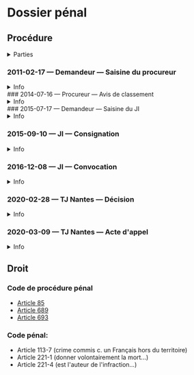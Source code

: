 # Dossier pénal

## Procédure
<details>
  <summary>Parties</summary>
  
* Demandeur: Françoise NICOLAS
* Défendeur: Armelle APLOGAN épouse ADECHY
</details>

### 2011-02-17 — Demandeur — Saisine du procureur
<details>
  <summary>Info</summary>
  
* [dossier](../pieces/identifiant/774a6ab9)
</details>
### 2014-07-16 — Procureur — Avis de classement
<details>
  <summary>Info</summary>
  
* [dossier](../pieces/identifiant/18c1da54)
</details>
### 2015-07-17 — Demandeur — Saisine du JI
<details>
  <summary>Info</summary>
  
* No. 130255
* Conseil: Me BLEYKASTEN
* [piece](../pieces/identifiant/90f57e28)
</details>

### 2015-09-10 — JI — Consignation
<details>
  <summary>Info</summary>
  
* [piece](../pieces/identifiant/27d1fe25)
</details>

### 2016-12-08 — JI — Convocation
<details>
  <summary>Info</summary>
  
* [piece](../pieces/identifiant/d2dc8868)
</details>

### 2020-02-28 — TJ Nantes — Décision
<details>
  <summary>Info</summary>
  
* Effet: non-lieu
* [piece](../pieces/identifiant/2ec03cd5)
</details>

### 2020-03-09 — TJ Nantes — Acte d'appel
<details>
  <summary>Info</summary>
  
* [piece](../pieces/identifiant/f3870505)
</details>

<!--
### 2020-03-20 — Demandeur — Requête d'appel
<details>
  <summary>Info</summary>
  
* [piece](../pieces/identifiant/5ab77408)
</details>
-->

## Droit
### Code de procédure pénal
* [Article 85](https://www.legifrance.gouv.fr/codes/article_lc/LEGIARTI000038312069/)
* [Article 689](https://www.legifrance.gouv.fr/codes/section_lc/LEGITEXT000006071154/LEGISCTA000006151920/#LEGISCTA000006151920)
* [Article 693](https://www.legifrance.gouv.fr/codes/article_lc/LEGIARTI000039279364)
### Code pénal:
* Article 113-7 (crime commis c. un Français hors du territoire)
* Article 221-1 (donner volontairement la mort...)
* Article 221-4 (est l'auteur de l'infraction...)
